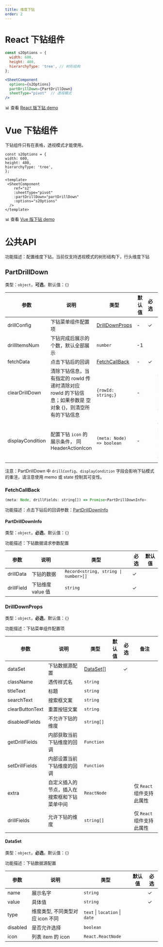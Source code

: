 ```yaml
---
title: 维度下钻
order: 2
---
```


# React 下钻组件

```jsx
const s2Options = {
  width: 600,
  height: 480,
  hierarchyType: 'tree', // 树形结构
};

<SheetComponent
  options={s2Options}
  partDrillDown={PartDrillDown}
  sheetType="pivot"  // 透视模式
/>
```

​📊 查看 [React 版下钻 demo](/zh/examples/react-component/drill-dwon#for-pivot)

# Vue 下钻组件

下钻组件只有在表格，透视模式才能使用。

```vue
const s2Options = {
width: 600,
height: 480,
hierarchyType: 'tree',
};

<template>
 <SheetComponent
    ref="s2"
    :sheetType="pivot"
    :partDrillDown="partDrillDown"
    :options="s2Options"
  />
</template>
```

​📊 查看 [Vue 版下钻 demo](https://codesandbox.io/s/vue-drilldown-demo-8p1lmv?file=/src/App.vue:6385-6396)

# 公共API

<description>功能描述：配置维度下钻，当前仅支持透视模式的树形结构下，行头维度下钻</description>

## PartDrillDown

类型：`object`，**可选**，默认值：`{}`

| 参数 | 说明 | 类型 | 默认值 | 必选 | 备注                |
| --- | --- | --- | --- | --- |-------------------|
| drillConfig | 下钻菜单组件配置项 | [DrillDownProps](#drilldownprops) | - | ✓ |                   |
| drillItemsNum | 下钻完成后展示的个数，默认全部展示 | `number` | -1 |  |                   |
| fetchData | 点击下钻后的回调 | [FetchCallBack](#fetchcallback) | - | ✓ |                   |
| clearDrillDown | 清除下钻信息，当有指定的 rowId 传递时清除对应 rowId 的下钻信息；如果参数是 空对象 {}，则清空所有的下钻信息 | `{rowId: string;}` | - |  | 仅 `React` 组件支持此属性 |
| displayCondition | 配置下钻 `icon` 的展示条件， 同 HeaderActionIcon | `(meta: Node) => boolean` | - |  | 仅 `React` 组件支持此属性 |

注意：PartDrillDown 中 `drillConfig`、`displayCondition` 字段会影响下钻模式的重渲，请注意使用 memo 或 state 控制其可变性。

### FetchCallBack

```js
(meta: Node, drillFields: string[]) => Promise<PartDrillDownInfo>
```

功能描述：点击下钻后的回调参数：[PartDrillDownInfo](#partdrilldowninfo)

#### PartDrillDownInfo

类型：`object`，**必选**，默认值：`{}`

<description>功能描述：下钻数据请求参数配置</description>

| 参数 | 说明 | 类型 | 必选 | 默认值 |
| --- | --- | --- | --- | --- |
| drillData | 下钻的数据 | <code class="language-text">Record<string, string \| number>[] </code> | ✓ |  |
| drillField | 下钻维度 value 值 | `string` | ✓ |  |

### DrillDownProps

类型：`object`，**必选**，默认值：`{}`

<description>功能描述：下钻菜单组件配置项</description>

| 参数 | 说明                                    | 类型 | 默认值 | 必选 | 备注 |
| --- |---------------------------------------| --- | --- | --- | ---  |
| dataSet | 下钻数据源配置                               | [DataSet[]](#dataset) |  | ✓ |  |
| className | 透传样式名                                 | `string` |  |  |  |
| titleText | 标题                                    | `string` |  |  |  |
| searchText | 搜索框文案                                 | `string` |  |  |  |
| clearButtonText | 重置按钮文案                                | `string` |  |  |  |
| disabledFields | 不允许下钻的维度                              | `string[]` |  |  |  |
| getDrillFields | 内部获取当前下钻维度的回调                         | `Function` |  |  |  |
| setDrillFields | 内部设置当前下钻维度的回调                         | `Function` |  |  |  |
| extra | 自定义插入的节点，插入在搜索框和下钻菜单中间 | `ReactNode` |  |  | 仅 `React` 组件支持此属性 |
| drillFields | 允许下钻的维度      | `string[]` |  |  | 仅 `React` 组件支持此属性  |

#### DataSet

类型：`object`，**必选**，默认值：`{}`

<description>功能描述：下钻数据源配置</description>

| 参数 | 说明 | 类型 | 默认值 | 必选 |
| --- | --- | --- | --- | --- |
| name | 展示名字 | `string` |  | ✓ |
| value | 具体值 | `string` |  | ✓ |
| type | 维度类型, 不同类型对应 icon 不同 | `text` \| `location` \| `date` |  |  |
| disabled | 是否允许选择 | `boolean` |  |  |
| icon | 列表 item 的 icon | `React.ReactNode` |  |  |
